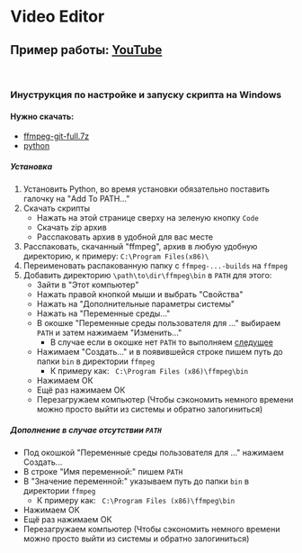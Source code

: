 # Video Editor
## Пример работы: [YouTube]()
&nbsp;

### Инуструкция по настройке и запуску скрипта на Windows
#### Нужно скачать:
* [ffmpeg-git-full.7z](https://www.gyan.dev/ffmpeg/builds/)
* [python](https://python.org)

##### Установка
1. Установить Python, во время установки обязательно поставить галочку на "Add To PATH..."
2. Скачать скрипты 
    * Нажать на этой странице сверху на зеленую кнопку ```Code```
    * Скачать zip архив
    * Расспаковать архив в удобной для вас месте
3. Расспаковать, скачанный "ffmpeg", архив в любую удобную директорию, к примеру:
 ```C:\Program Files(x86)\```
4. Переименовать распакованную папку с 
 ```ffmpeg-...-builds```
    на
```ffmpeg```
5. Добавить директорию ```\path\to\dir\ffmpeg\bin``` в ```PATH``` для этого:
    * Зайти в "Этот компьютер"
    * Нажать правой кнопкой мыши и выбрать "Свойства"
    * Нажать на "Дополнительные параметры системы"
    * Нажать на "Переменные среды..."
    * В окошке "Переменные среды пользователя для ..." выбираем ```PATH``` и затем нажимаем "Изменить..."
        * В случае если в окошке нет ```PATH``` то выполняем [следущее](#Addition)
    * Нажимаем "Создать..." и в появившейся строке пишем путь до папки ```bin``` в директории ```ffmpeg```
        * К примеру как:
    ``` C:\Program Files (x86)\ffmpeg\bin```
    * Нажимаем ОК
    * Ещё раз нажимаем ОК
    * Перезагружаем компьютер (Чтобы сэкономить немного времени можно просто выйти из системы и обратно залогиниться)

##### <a name="Addition"> </a> Дополнение в случае отсутствии ```PATH```
* Под окошкой "Переменные среды пользователя для ..." нажимаем Создать...
* В строке "Имя переменной:" пишем ```PATH```
* В "Значение переменной:" указываем путь до папки ```bin``` в директории ```ffmpeg```
    * К примеру как:
    ``` C:\Program Files (x86)\ffmpeg\bin```
* Нажимаем ОК
* Ещё раз нажимаем ОК
* Перезагружаем компьютер (Чтобы сэкономить немного времени можно просто выйти из системы и обратно залогиниться)

 
